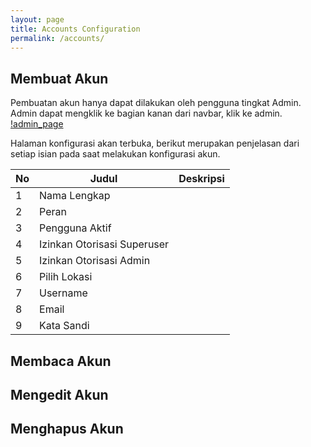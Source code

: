 ```yaml
---
layout: page
title: Accounts Configuration
permalink: /accounts/
---
```

## Membuat Akun
Pembuatan akun hanya dapat dilakukan oleh pengguna tingkat Admin. Admin dapat mengklik ke bagian kanan dari navbar, klik ke admin.
[!admin_page](/images/navbar_admin)

Halaman konfigurasi akan terbuka, berikut merupakan penjelasan dari setiap isian pada saat melakukan konfigurasi akun.

| No | Judul                       | Deskripsi |
|----|-----------------------------|-----------|
| 1  | Nama Lengkap                |           |
| 2  | Peran                       |           |
| 3  | Pengguna Aktif              |           |
| 4  | Izinkan Otorisasi Superuser |           |
| 5  | Izinkan Otorisasi Admin     |           |
| 6  | Pilih Lokasi                |           |
| 7  | Username                    |           |
| 8  | Email                       |           |
| 9  | Kata Sandi                  |           |



## Membaca Akun

## Mengedit Akun

## Menghapus Akun
